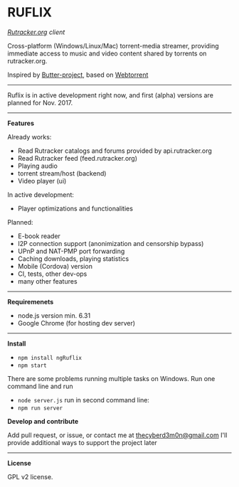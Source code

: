 # RUFLIX
_[Rutracker.org] client_

Cross-platform (Windows/Linux/Mac) torrent-media streamer, providing immediate access to music and video content shared by torrents on rutracker.org.

Inspired by [Butter-project], based on [Webtorrent]
****
Ruflix is in active development right now, and first (alpha) versions are planned for Nov. 2017.

****
**Features**

Already works:
- Read Rutracker catalogs and forums provided by api.rutracker.org
- Read Rutracker feed (feed.rutracker.org)
- Playing audio
- torrent stream/host (backend)
- Video player (ui)

In active development:
- Player optimizations and functionalities

Planned:
- E-book reader
- I2P connection support (anonimization and censorship bypass)
- UPnP and NAT-PMP port forwarding
- Caching downloads, playing statistics
- Mobile (Cordova) version
- CI, tests, other dev-ops
- many other features

****

**Requiremenets**

- node.js version min. 6.31
- Google Chrome (for hosting dev server)

****

**Install**

- `npm install ngRuflix`
- `npm start`

There are some problems running multiple tasks on Windows.
Run one command line and run
- `node server.js`
run in second command line:
- `npm run server`

**Develop and contribute**

Add pull request, or issue, or contact me at thecyberd3m0n@gmail.com
I'll provide additional ways to support the project later
****

**License**

GPL v2 license.

[Butter-project]: http://butterproject.org/

[backend-rustreamer]: https://github.com/thecyberd3m0n/backend-rustreamer
[Webtorrent]: https://webtorrent.io/#
[Rutracker.org]: http://rutracker.org/